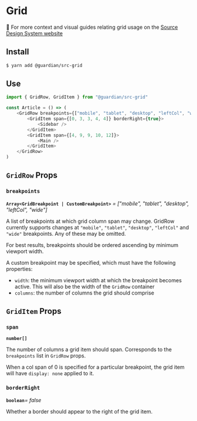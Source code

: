 # Grid

📣 For more context and visual guides relating grid usage on the [Source Design System website](https://www.theguardian.design/2a1e5182b/p/978527--grid-component/b/304251)

## Install

```sh
$ yarn add @guardian/src-grid
```

## Use

```js
import { GridRow, GridItem } from "@guardian/src-grid"

const Article = () => (
    <GridRow breakpoints={["mobile", "tablet", "desktop", "leftCol", "wide"]}>
        <GridItem span={[0, 3, 3, 4, 4]} borderRight={true}>
            <Sidebar />
        </GridItem>
        <GridItem span={[4, 9, 9, 10, 12]}>
            <Main />
        </GridItem>
    </GridRow>
)
```

## `GridRow` Props

### `breakpoints`

**`Array<GridBreakpoint | CustomBreakpoint>`** _= ["mobile", "tablet", "desktop", "leftCol", "wide"]_

A list of breakpoints at which grid column span may change. GridRow currently
supports changes at `"mobile"`, `"tablet"`, `"desktop"`, `"leftCol"` and `"wide"` breakpoints.
Any of these may be omitted.

For best results, breakpoints should be ordered ascending by minimum viewport width.

A custom breakpoint may be specified, which must have the following properties:

-   `width`: the minimum viewport width at which the breakpoint becomes active. This will also
    be the width of the `GridRow` container
-   `columns`: the number of columns the grid should comprise

## `GridItem` Props

### `span`

**`number[]`**

The number of columns a grid item should span. Corresponds to the `breakpoints` list
in `GridRow` props.

When a col span of 0 is specified for a particular breakpoint, the grid item will have
`display: none` applied to it.

### `borderRight`

**`boolean`**_= false_

Whether a border should appear to the right of the grid item.
